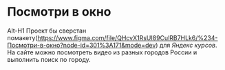 # **Посмотри в окно**
Alt-H1
Проект бы сверстан помакету(https://www.figma.com/file/QHcvX1RsUI89CulRB7HLk6/%234-Посмотри-в-окно?node-id=301%3A171&mode=dev) для *Яндекс курсов*.
На сайте можно посмотреть видео из разных городов   России и выполнить поиск по городу.
